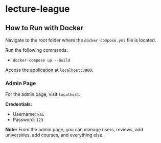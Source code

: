 # lecture-league

## How to Run with Docker
Navigate to the root folder where the `docker-compose.yml` file is located.

Run the following commands: 
- `docker-compose up --build`

Access the application at `localhost:3000`.
   
### Admin Page
For the admin page, visit `localhost`.

**Credentials:**
- Username: `kai`
- Password: `123`

**Note:** From the admin page, you can manage users, reviews, add universities, add courses, and everything else.
